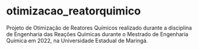 # otimizacao_reatorquimico

Projeto de Otimização de Reatores Químicos realizado durante a disciplina de Engenharia das Reações Químicas durante o Mestrado de Engenharia Química em 2022, na Universidade Estadual de Maringá.
